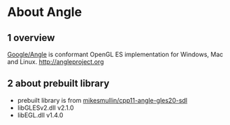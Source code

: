 # About Angle

## 1 overview

[Google/Angle](https://github.com/google/angle) is conformant OpenGL ES implementation for Windows, Mac and Linux. http://angleproject.org

## 2 about prebuilt library

- prebuilt library is from [mikesmullin/cpp11-angle-gles20-sdl](https://github.com/mikesmullin/cpp11-angle-gles20-sdl)
- libGLESv2.dll v2.1.0
- libEGL.dll v1.4.0
